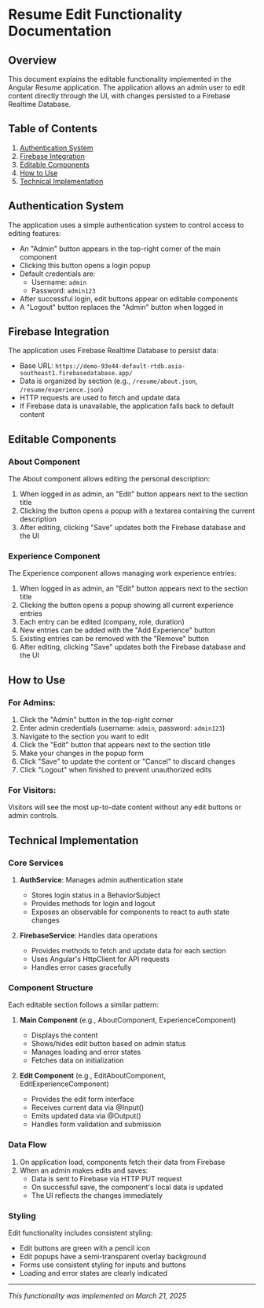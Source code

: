 # Resume Edit Functionality Documentation

## Overview

This document explains the editable functionality implemented in the Angular Resume application. The application allows an admin user to edit content directly through the UI, with changes persisted to a Firebase Realtime Database.

## Table of Contents

1. [Authentication System](#authentication-system)
2. [Firebase Integration](#firebase-integration)
3. [Editable Components](#editable-components)
4. [How to Use](#how-to-use)
5. [Technical Implementation](#technical-implementation)

## Authentication System

The application uses a simple authentication system to control access to editing features:

- An "Admin" button appears in the top-right corner of the main component
- Clicking this button opens a login popup
- Default credentials are:
  - Username: `admin`
  - Password: `admin123`
- After successful login, edit buttons appear on editable components
- A "Logout" button replaces the "Admin" button when logged in

## Firebase Integration

The application uses Firebase Realtime Database to persist data:

- Base URL: `https://demo-93e44-default-rtdb.asia-southeast1.firebasedatabase.app/`
- Data is organized by section (e.g., `/resume/about.json`, `/resume/experience.json`)
- HTTP requests are used to fetch and update data
- If Firebase data is unavailable, the application falls back to default content

## Editable Components

### About Component

The About component allows editing the personal description:

1. When logged in as admin, an "Edit" button appears next to the section title
2. Clicking the button opens a popup with a textarea containing the current description
3. After editing, clicking "Save" updates both the Firebase database and the UI

### Experience Component

The Experience component allows managing work experience entries:

1. When logged in as admin, an "Edit" button appears next to the section title
2. Clicking the button opens a popup showing all current experience entries
3. Each entry can be edited (company, role, duration)
4. New entries can be added with the "Add Experience" button
5. Existing entries can be removed with the "Remove" button
6. After editing, clicking "Save" updates both the Firebase database and the UI

## How to Use

### For Admins:

1. Click the "Admin" button in the top-right corner
2. Enter admin credentials (username: `admin`, password: `admin123`)
3. Navigate to the section you want to edit
4. Click the "Edit" button that appears next to the section title
5. Make your changes in the popup form
6. Click "Save" to update the content or "Cancel" to discard changes
7. Click "Logout" when finished to prevent unauthorized edits

### For Visitors:

Visitors will see the most up-to-date content without any edit buttons or admin controls.

## Technical Implementation

### Core Services

1. **AuthService**: Manages admin authentication state
   - Stores login status in a BehaviorSubject
   - Provides methods for login and logout
   - Exposes an observable for components to react to auth state changes

2. **FirebaseService**: Handles data operations
   - Provides methods to fetch and update data for each section
   - Uses Angular's HttpClient for API requests
   - Handles error cases gracefully

### Component Structure

Each editable section follows a similar pattern:

1. **Main Component** (e.g., AboutComponent, ExperienceComponent)
   - Displays the content
   - Shows/hides edit button based on admin status
   - Manages loading and error states
   - Fetches data on initialization

2. **Edit Component** (e.g., EditAboutComponent, EditExperienceComponent)
   - Provides the edit form interface
   - Receives current data via @Input()
   - Emits updated data via @Output()
   - Handles form validation and submission

### Data Flow

1. On application load, components fetch their data from Firebase
2. When an admin makes edits and saves:
   - Data is sent to Firebase via HTTP PUT request
   - On successful save, the component's local data is updated
   - The UI reflects the changes immediately

### Styling

Edit functionality includes consistent styling:

- Edit buttons are green with a pencil icon
- Edit popups have a semi-transparent overlay background
- Forms use consistent styling for inputs and buttons
- Loading and error states are clearly indicated

---

*This functionality was implemented on March 21, 2025*
